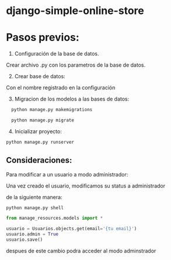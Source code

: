 # django-simple-online-store

# Pasos previos:

1. Configuración de la base de datos.
  
  Crear archivo .py con los parametros de la base de datos.

2. Crear base de datos:
  
  Con el nombre registrado en la configuración

3. Migracion de los modelos a las bases de datos:

```cmd
  python manage.py makemigrations
```

```cmd
  python manage.py migrate
```

4. Inicializar proyecto:

  ```cmd
  python manage.py runserver
  ```
  
## Consideraciones:

  Para modificar a un usuario a modo administrador:
  
  Una vez creado el usuario, modificamos su status a administrador
  
  de la siguiente manera:
  
  ```cmd
  python manage.py shell
  
  ```
  
  ```python
  from manage_resources.models import *
  
  usuario = Usuarios.objects.get(email='{tu email}')
  usuario.admin = True
  usuario.save()
  
  ```
  
  despues de este cambio podra acceder al modo adminstrador
 
  
  
